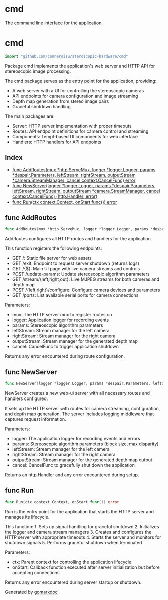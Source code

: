 # cmd

The command line interface for the application.

<!-- gomarkdoc:embed:start -->

<!-- Code generated by gomarkdoc. DO NOT EDIT -->

# cmd

```go
import "github.com/conneroisu/steroscopic-hardware/cmd"
```

Package cmd implements the application's web server and HTTP API for stereoscopic image processing.

The cmd package serves as the entry point for the application, providing:

- A web server with a UI for controlling the stereoscopic cameras
- API endpoints for camera configuration and image streaming
- Depth map generation from stereo image pairs
- Graceful shutdown handling

The main packages are:

- Server: HTTP server implementation with proper timeouts
- Routes: API endpoint definitions for camera control and streaming
- Components: Templ\-based UI components for web interface
- Handlers: HTTP handlers for API endpoints

## Index

- [func AddRoutes\(mux \*http.ServeMux, logger \*logger.Logger, params \*despair.Parameters, leftStream, rightStream, outputStream \*camera.StreamManager, cancel context.CancelFunc\) error](<#AddRoutes>)
- [func NewServer\(logger \*logger.Logger, params \*despair.Parameters, leftStream, rightStream, outputStream \*camera.StreamManager, cancel context.CancelFunc\) \(http.Handler, error\)](<#NewServer>)
- [func Run\(ctx context.Context, onStart func\(\)\) error](<#Run>)


<a name="AddRoutes"></a>
## func AddRoutes

```go
func AddRoutes(mux *http.ServeMux, logger *logger.Logger, params *despair.Parameters, leftStream, rightStream, outputStream *camera.StreamManager, cancel context.CancelFunc) error
```

AddRoutes configures all HTTP routes and handlers for the application.

This function registers the following endpoints:

- GET /: Static file server for web assets
- GET /exit: Endpoint to request server shutdown \(returns logs\)
- GET /\{$\}: Main UI page with live camera streams and controls
- POST /update\-params: Update stereoscopic algorithm parameters
- GET /stream/\{left,right,out\}: Live MJPEG streams for both cameras and depth map
- POST /\{left,right\}/configure: Configure camera devices and parameters
- GET /ports: List available serial ports for camera connections

Parameters:

- mux: The HTTP server mux to register routes on
- logger: Application logger for recording events
- params: Stereoscopic algorithm parameters
- leftStream: Stream manager for the left camera
- rightStream: Stream manager for the right camera
- outputStream: Stream manager for the generated depth map
- cancel: CancelFunc to trigger application shutdown

Returns any error encountered during route configuration.

<a name="NewServer"></a>
## func NewServer

```go
func NewServer(logger *logger.Logger, params *despair.Parameters, leftStream, rightStream, outputStream *camera.StreamManager, cancel context.CancelFunc) (http.Handler, error)
```

NewServer creates a new web\-ui server with all necessary routes and handlers configured.

It sets up the HTTP server with routes for camera streaming, configuration, and depth map generation. The server includes logging middleware that captures request information.

Parameters:

- logger: The application logger for recording events and errors
- params: Stereoscopic algorithm parameters \(block size, max disparity\)
- leftStream: Stream manager for the left camera
- rightStream: Stream manager for the right camera
- outputStream: Stream manager for the generated depth map output
- cancel: CancelFunc to gracefully shut down the application

Returns an http.Handler and any error encountered during setup.

<a name="Run"></a>
## func Run

```go
func Run(ctx context.Context, onStart func()) error
```

Run is the entry point for the application that starts the HTTP server and manages its lifecycle.

This function: 1. Sets up signal handling for graceful shutdown 2. Initializes the logger and camera stream managers 3. Creates and configures the HTTP server with appropriate timeouts 4. Starts the server and monitors for shutdown signals 5. Performs graceful shutdown when terminated

Parameters:

- ctx: Parent context for controlling the application lifecycle
- onStart: Callback function executed after server initialization but before accepting connections

Returns any error encountered during server startup or shutdown.

Generated by [gomarkdoc](<https://github.com/princjef/gomarkdoc>)


<!-- gomarkdoc:embed:end -->

